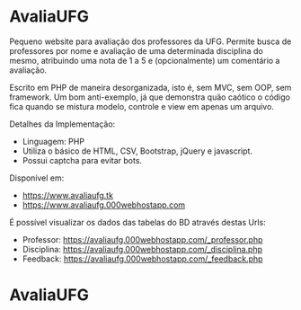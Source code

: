 # AvaliaUFG

Pequeno website para avaliação dos professores da UFG. Permite busca de professores por nome e avaliação de uma determinada disciplina do mesmo, atribuindo uma nota de 1 a 5 e (opcionalmente) um comentário a avaliação.

Escrito em PHP de maneira desorganizada, isto é, sem MVC, sem OOP, sem framework. Um bom anti-exemplo, já que demonstra quão caótico o código fica quando se mistura modelo, controle e view em apenas um arquivo.

Detalhes da Implementação:

 - Linguagem: PHP
 - Utiliza o básico de HTML, CSV, Bootstrap, jQuery e javascript.
 - Possui captcha para evitar bots.

Disponível em:
 - https://www.avaliaufg.tk
 - https://www.avaliaufg.000webhostapp.com

É possível visualizar os dados das tabelas do BD através destas Urls: 
 - Professor:  https://avaliaufg.000webhostapp.com/_professor.php 
 - Disciplina: https://avaliaufg.000webhostapp.com/_disciplina.php
 - Feedback:   https://avaliaufg.000webhostapp.com/_feedback.php 
# AvaliaUFG
